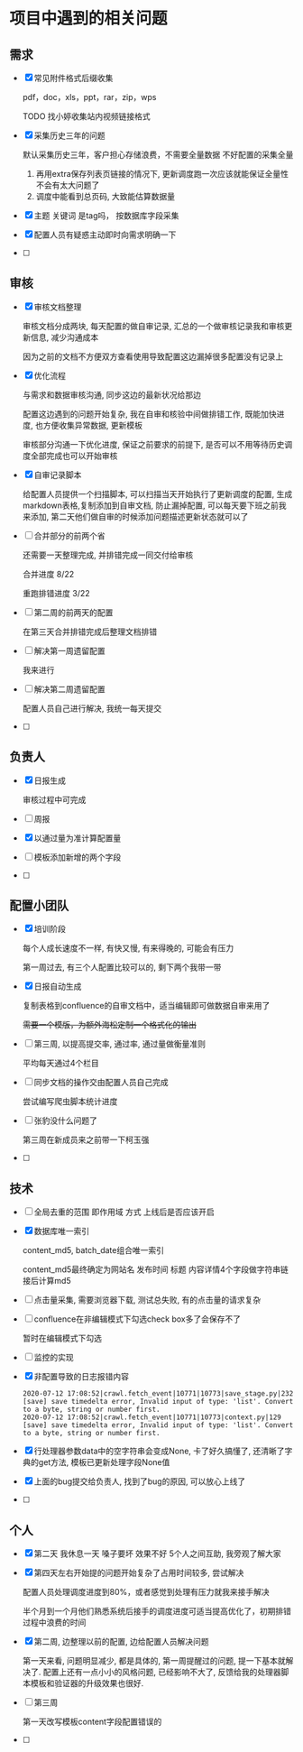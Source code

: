 # 项目中遇到的相关问题



## 需求

-   [x] 常见附件格式后缀收集 

    pdf，doc，xls，ppt，rar，zip，wps

    TODO 找小婷收集站内视频链接格式

-   [x] 采集历史三年的问题

    默认采集历史三年，客户担心存储浪费，不需要全量数据 不好配置的采集全量

    1.  再用extra保存列表页链接的情况下, 更新调度跑一次应该就能保证全量性不会有太大问题了
    2.  调度中能看到总页码, 大致能估算数据量

-   [x] 主题 关键词 是tag吗， 按数据库字段采集

-   [x] 配置人员有疑惑主动即时向需求明确一下

-   [ ] 

    

## 审核

-   [x] 审核文档整理

    审核文档分成两块, 每天配置的做自审记录, 汇总的一个做审核记录我和审核更新信息, 减少沟通成本

    因为之前的文档不方便双方查看使用导致配置这边漏掉很多配置没有记录上

-   [x] 优化流程

    与需求和数据审核沟通, 同步这边的最新状况给那边

    配置这边遇到的问题开始复杂, 我在自审和核验中间做排错工作, 既能加快进度, 也方便收集异常数据, 更新模板

    审核部分沟通一下优化进度, 保证之前要求的前提下, 是否可以不用等待历史调度全部完成也可以开始审核

-   [x] 自审记录脚本

    给配置人员提供一个扫描脚本, 可以扫描当天开始执行了更新调度的配置, 生成markdown表格,复制添加到自审文档, 防止漏掉配置, 可以每天要下班之前我来添加, 第二天他们做自审的时候添加问题描述更新状态就可以了
    
-   [ ] 合并部分的前两个省

    还需要一天整理完成, 并排错完成一同交付给审核

    合并进度 8/22

    重跑排错进度 3/22

-   [ ] 第二周的前两天的配置

    在第三天合并排错完成后整理文档排错
    
-   [ ] 解决第一周遗留配置

    我来进行

-   [ ] 解决第二周遗留配置

    配置人员自己进行解决, 我统一每天提交

-   [ ] 

    

## 负责人

-   [x] 日报生成

    审核过程中可完成

-   [ ] 周报

-   [x] 以通过量为准计算配置量

-   [ ] 模板添加新增的两个字段

-   [ ] 

## 配置小团队

-   [x] 培训阶段

    每个人成长速度不一样, 有快又慢, 有来得晚的, 可能会有压力

    第一周过去, 有三个人配置比较可以的, 剩下两个我带一带

-   [x] 日报自动生成

    复制表格到confluence的自审文档中，适当编辑即可做数据自审来用了

    ~~需要一个模版，为额外海松定制一个格式化的输出~~

-   [ ] 第三周, 以提高提交率, 通过率, 通过量做衡量准则

    平均每天通过4个栏目

-   [ ] 同步文档的操作交由配置人员自己完成

    尝试编写爬虫脚本统计进度
    
-   [ ] 张豹没什么问题了

    第三周在新成员来之前带一下柯玉强

-   [ ] 



## 技术

-   [ ] 全局去重的范围 即作用域 方式 上线后是否应该开启

-   [x] 数据库唯一索引

    content_md5, batch_date组合唯一索引

    content_md5最终确定为网站名 发布时间 标题 内容详情4个字段做字符串链接后计算md5

-   [ ] 点击量采集, 需要浏览器下载, 测试总失败, 有的点击量的请求复杂

-   [ ] confluence在非编辑模式下勾选check box多了会保存不了

    暂时在编辑模式下勾选

-   [ ] 监控的实现

-   [x] 非配置导致的日志报错内容

    ```
    2020-07-12 17:08:52|crawl.fetch_event|10771|10773|save_stage.py|232 [save] save timedelta error, Invalid input of type: 'list'. Convert to a byte, string or number first.
    2020-07-12 17:08:52|crawl.fetch_event|10771|10773|context.py|129 [save] save timedelta error, Invalid input of type: 'list'. Convert to a byte, string or number first.
    ```
    
-   [x] 行处理器参数data中的空字符串会变成None, 卡了好久搞懂了, 还清晰了字典的get方法, 模板已更新处理字段None值

-   [x] 上面的bug提交给负责人, 找到了bug的原因, 可以放心上线了

-   [ ] 

## 个人

-   [x] 第二天 我休息一天 嗓子要坏 效果不好
    5个人之间互助, 我旁观了解大家
    
-   [x] 第四天左右开始提的问题开始复杂了占用时间较多, 尝试解决

    配置人员处理调度进度到80%，或者感觉到处理有压力就我来接手解决

    半个月到一个月他们熟悉系统后接手的调度进度可适当提高优化了，初期排错过程中浪费的时间

-   [x] 第二周, 边整理以前的配置, 边给配置人员解决问题

    第一天来看, 问题明显减少, 都是具体的, 第一周提醒过的问题, 提一下基本就解决了. 配置上还有一点小小的风格问题, 已经影响不大了, 反馈给我的处理器脚本模板和验证器的升级效果也很好.

-   [ ] 第三周

    第一天改写模板content字段配置错误的
    
-   [ ] 

